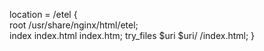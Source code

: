 location = /etel {                                                                                  
          root /usr/share/nginx/html/etel;                 
     index  index.html index.htm;
     try_files $uri $uri/ /index.html;
   }